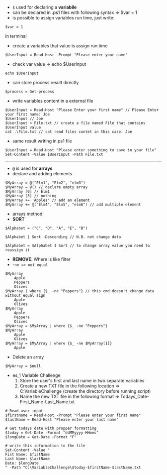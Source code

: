 - `$` used for declaring a **variabile**
- can be declared in .ps1 files with following syntax => $var = 1
- is possible to assign variables run time, just write:
```
$var = 1
```
in terminal
- create a variables that value is assign run time
```
$UserInput = Read-Host -Prompt "Please enter your name"
```
- check var value => echo $UserInput
```
echo $UserInput
```
- can store process result directly
```
$process = Get-process
```
- write variables content in a external file
```
$UserInput = Read-Host "Please Enter your first name" // Please Enter your first name: Joe
$UserInput // Joe
$UserInput > File.txt // create a file named File that contains $UserInput value
cat .\File.txt // cat read files contet in this case: Joe
```
- same result writing in ps1 file
```
$UserInput = Read-Host "Please enter something to save in your file"
Set-Content -Value $UserInput -Path File.txt
```
---
- `@` is used for **arrays**
- declare and adding elements
```
$MyArray = @("Elm1", "Elm2", "elm3")
$MyArray = @() // declare empty array
$MyArray [0] // Elm1
$MyArray [3] // nothing
$MyArray += 'Apples' // add an element
$MyArray += @("Elm4", "Elm5", "elm6") // add multiple element
```
- arrays method:
- **SORT**
```
$Alphabet = ("C", "D", "A", "E", "B")

$Alphabet | Sort -Descending // N.B. not change data

$Alphabet = $Alphabet I Sort // to change array value you need to reassign it
```
- **REMOVE**: Where is like filter 
- -`ne => not equal`
```
$MyArray
	Apple
	Peppers
	Olives
$MyArray | where {$_ -ne "Peppers"} // this cmd doesn't change data without equal sign
	Apple
	Olives
$MyArray
	Apple
	Peppers
	Olives
$MyArray = $MyArray | where {$_ -ne "Peppers"}
$MyArray
	Apple
	Olives
$MyArray = $MyArray | where {$_ -ne $MyArray[1]}
	Apple
```
- Delete an array
```
$MyArray = $null
```
- es_1 Variable Challenge
  1. Store the user's first and last name in two separate variables
  2. Create a new TXT file in the following location => C:VariableChallenge (create the directory before running script)
  3. Name the new TXT file in the following format => Todays_Date-First_Name-Last_Name.txt
```
# Read user input
$firstName = Read-Host -Prompt "Please enter your first name"
$lastName = Read-Host "Please enter your last name"

# Get todays date with propper formatting
$today = Get-Date -Format "ddMMyyyy-HHmms"
$longDate = Get-Date -Format "F"

# write this information to the file
Set-Content -Value "
Fist Name: $fistName
Last Name: $lastName
Date: $longDate
" -Path "C:\VariableChallenge\$today-$firstName-$lastName.txt


```



